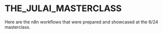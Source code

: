 # THE_JULAI_MASTERCLASS

Here are the n8n workflows that were prepared and showcased at the 6/24 masterclass.